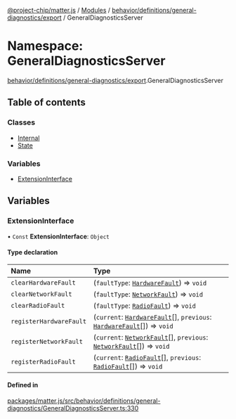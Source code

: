 [@project-chip/matter.js](../README.md) / [Modules](../modules.md) / [behavior/definitions/general-diagnostics/export](behavior_definitions_general_diagnostics_export.md) / GeneralDiagnosticsServer

# Namespace: GeneralDiagnosticsServer

[behavior/definitions/general-diagnostics/export](behavior_definitions_general_diagnostics_export.md).GeneralDiagnosticsServer

## Table of contents

### Classes

- [Internal](../classes/behavior_definitions_general_diagnostics_export.GeneralDiagnosticsServer.Internal.md)
- [State](../classes/behavior_definitions_general_diagnostics_export.GeneralDiagnosticsServer.State.md)

### Variables

- [ExtensionInterface](behavior_definitions_general_diagnostics_export.GeneralDiagnosticsServer.md#extensioninterface)

## Variables

### ExtensionInterface

• `Const` **ExtensionInterface**: `Object`

#### Type declaration

| Name | Type |
| :------ | :------ |
| `clearHardwareFault` | (`faultType`: [`HardwareFault`](../enums/cluster_export.GeneralDiagnostics.HardwareFault.md)) => `void` |
| `clearNetworkFault` | (`faultType`: [`NetworkFault`](../enums/cluster_export.GeneralDiagnostics.NetworkFault.md)) => `void` |
| `clearRadioFault` | (`faultType`: [`RadioFault`](../enums/cluster_export.GeneralDiagnostics.RadioFault.md)) => `void` |
| `registerHardwareFault` | (`current`: [`HardwareFault`](../enums/cluster_export.GeneralDiagnostics.HardwareFault.md)[], `previous`: [`HardwareFault`](../enums/cluster_export.GeneralDiagnostics.HardwareFault.md)[]) => `void` |
| `registerNetworkFault` | (`current`: [`NetworkFault`](../enums/cluster_export.GeneralDiagnostics.NetworkFault.md)[], `previous`: [`NetworkFault`](../enums/cluster_export.GeneralDiagnostics.NetworkFault.md)[]) => `void` |
| `registerRadioFault` | (`current`: [`RadioFault`](../enums/cluster_export.GeneralDiagnostics.RadioFault.md)[], `previous`: [`RadioFault`](../enums/cluster_export.GeneralDiagnostics.RadioFault.md)[]) => `void` |

#### Defined in

[packages/matter.js/src/behavior/definitions/general-diagnostics/GeneralDiagnosticsServer.ts:330](https://github.com/project-chip/matter.js/blob/5f71eedebdb9fa54338bde320c311bb359b7455d/packages/matter.js/src/behavior/definitions/general-diagnostics/GeneralDiagnosticsServer.ts#L330)
